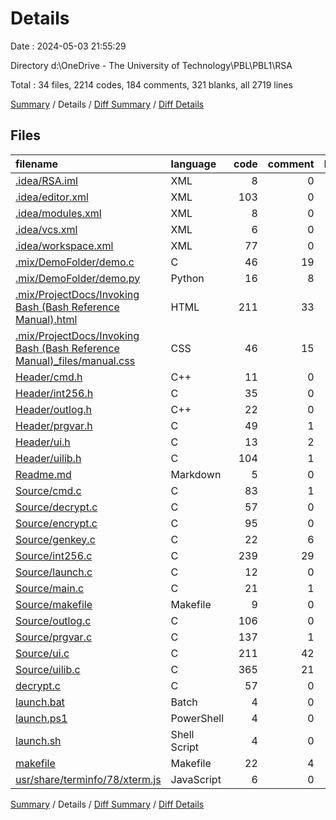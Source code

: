 # Details

Date : 2024-05-03 21:55:29

Directory d:\\OneDrive - The University of Technology\\PBL\\PBL1\\RSA

Total : 34 files,  2214 codes, 184 comments, 321 blanks, all 2719 lines

[Summary](results.md) / Details / [Diff Summary](diff.md) / [Diff Details](diff-details.md)

## Files
| filename | language | code | comment | blank | total |
| :--- | :--- | ---: | ---: | ---: | ---: |
| [.idea/RSA.iml](/.idea/RSA.iml) | XML | 8 | 0 | 0 | 8 |
| [.idea/editor.xml](/.idea/editor.xml) | XML | 103 | 0 | 0 | 103 |
| [.idea/modules.xml](/.idea/modules.xml) | XML | 8 | 0 | 0 | 8 |
| [.idea/vcs.xml](/.idea/vcs.xml) | XML | 6 | 0 | 0 | 6 |
| [.idea/workspace.xml](/.idea/workspace.xml) | XML | 77 | 0 | 0 | 77 |
| [.mix/DemoFolder/demo.c](/.mix/DemoFolder/demo.c) | C | 46 | 19 | 10 | 75 |
| [.mix/DemoFolder/demo.py](/.mix/DemoFolder/demo.py) | Python | 16 | 8 | 5 | 29 |
| [.mix/ProjectDocs/Invoking Bash (Bash Reference Manual).html](/.mix/ProjectDocs/Invoking%20Bash%20(Bash%20Reference%20Manual).html) | HTML | 211 | 33 | 15 | 259 |
| [.mix/ProjectDocs/Invoking Bash (Bash Reference Manual)_files/manual.css](/.mix/ProjectDocs/Invoking%20Bash%20(Bash%20Reference%20Manual)_files/manual.css) | CSS | 46 | 15 | 12 | 73 |
| [Header/cmd.h](/Header/cmd.h) | C++ | 11 | 0 | 4 | 15 |
| [Header/int256.h](/Header/int256.h) | C | 35 | 0 | 15 | 50 |
| [Header/outlog.h](/Header/outlog.h) | C++ | 22 | 0 | 5 | 27 |
| [Header/prgvar.h](/Header/prgvar.h) | C | 49 | 1 | 11 | 61 |
| [Header/ui.h](/Header/ui.h) | C | 13 | 2 | 4 | 19 |
| [Header/uilib.h](/Header/uilib.h) | C | 104 | 1 | 14 | 119 |
| [Readme.md](/Readme.md) | Markdown | 5 | 0 | 1 | 6 |
| [Source/cmd.c](/Source/cmd.c) | C | 83 | 1 | 5 | 89 |
| [Source/decrypt.c](/Source/decrypt.c) | C | 57 | 0 | 22 | 79 |
| [Source/encrypt.c](/Source/encrypt.c) | C | 95 | 0 | 26 | 121 |
| [Source/genkey.c](/Source/genkey.c) | C | 22 | 6 | 8 | 36 |
| [Source/int256.c](/Source/int256.c) | C | 239 | 29 | 27 | 295 |
| [Source/launch.c](/Source/launch.c) | C | 12 | 0 | 2 | 14 |
| [Source/main.c](/Source/main.c) | C | 21 | 1 | 7 | 29 |
| [Source/makefile](/Source/makefile) | Makefile | 9 | 0 | 2 | 11 |
| [Source/outlog.c](/Source/outlog.c) | C | 106 | 0 | 9 | 115 |
| [Source/prgvar.c](/Source/prgvar.c) | C | 137 | 1 | 20 | 158 |
| [Source/ui.c](/Source/ui.c) | C | 211 | 42 | 17 | 270 |
| [Source/uilib.c](/Source/uilib.c) | C | 365 | 21 | 47 | 433 |
| [decrypt.c](/decrypt.c) | C | 57 | 0 | 22 | 79 |
| [launch.bat](/launch.bat) | Batch | 4 | 0 | 1 | 5 |
| [launch.ps1](/launch.ps1) | PowerShell | 4 | 0 | 1 | 5 |
| [launch.sh](/launch.sh) | Shell Script | 4 | 0 | 0 | 4 |
| [makefile](/makefile) | Makefile | 22 | 4 | 9 | 35 |
| [usr/share/terminfo/78/xterm.js](/usr/share/terminfo/78/xterm.js) | JavaScript | 6 | 0 | 0 | 6 |

[Summary](results.md) / Details / [Diff Summary](diff.md) / [Diff Details](diff-details.md)